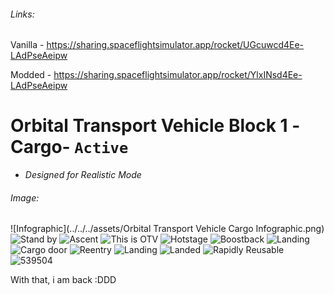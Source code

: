 ###### Links:
Vanilla - https://sharing.spaceflightsimulator.app/rocket/UGcuwcd4Ee-LAdPseAeipw

Modded - https://sharing.spaceflightsimulator.app/rocket/YlxINsd4Ee-LAdPseAeipw

# Orbital Transport Vehicle Block 1 -Cargo- `Active`

- *Designed for Realistic Mode*

###### Image:

![Infographic](../../../assets/Orbital Transport Vehicle Cargo Infographic.png)
![Stand by](../../../assets/Screenshot_20241213_234130.png)
![Ascent](../../../assets/Screenshot_20241228_075537.png)
![This is OTV](../../../assets/Screenshot_20241229_074059.png)
![Hotstage](../../../assets/Screenshot_20241231_201443.png)
![Boostback](../../../assets/Screenshot_20241231_201525.png)
![Landing](../../../assets/Screenshot_20241228_080135.png)
![Cargo door](../../../assets/Screenshot_20241229_074801.png)
![Reentry](../../../assets/Screenshot_20241231_201832.png)
![Landing](../../../assets/Screenshot_20241228_080916.png)
![Landed](../../../assets/Screenshot_20241228_074634.png)
![Rapidly Reusable](../../../assets/Screenshot_20241231_201551.png)
![539504](../../../assets/Thumbnail1.png)

With that, i am back :DDD
